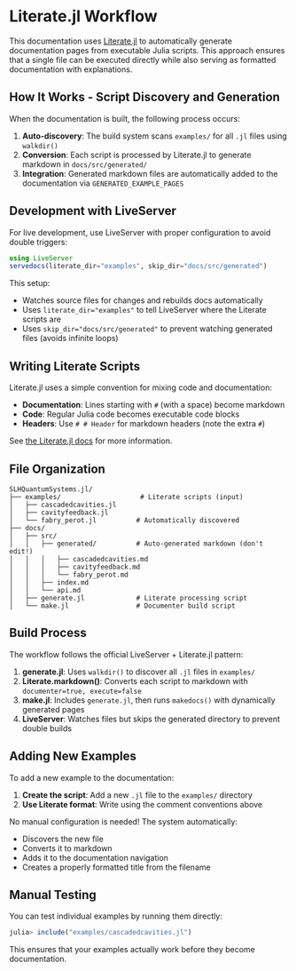 # Literate.jl Workflow

This documentation uses [Literate.jl](https://fredrikekre.github.io/Literate.jl/) to automatically generate documentation pages from executable Julia scripts. This approach ensures that a single file can be executed directly while also serving as formatted documentation with explanations.

## How It Works - Script Discovery and Generation

When the documentation is built, the following process occurs:

1. **Auto-discovery**: The build system scans `examples/` for all `.jl` files using `walkdir()`
2. **Conversion**: Each script is processed by Literate.jl to generate markdown in `docs/src/generated/`
3. **Integration**: Generated markdown files are automatically added to the documentation via `GENERATED_EXAMPLE_PAGES`

## Development with LiveServer

For live development, use LiveServer with proper configuration to avoid double triggers:

```julia
using LiveServer
servedocs(literate_dir="examples", skip_dir="docs/src/generated")
```

This setup:
- Watches source files for changes and rebuilds docs automatically
- Uses `literate_dir="examples"` to tell LiveServer where the Literate scripts are
- Uses `skip_dir="docs/src/generated"` to prevent watching generated files (avoids infinite loops)

## Writing Literate Scripts

Literate.jl uses a simple convention for mixing code and documentation:

- **Documentation**: Lines starting with `#` (with a space) become markdown
- **Code**: Regular Julia code becomes executable code blocks
- **Headers**: Use `# # Header` for markdown headers (note the extra `#`)

See [the Literate.jl docs](https://fredrikekre.github.io/Literate.jl/v2/) for more information.

## File Organization

```
SLHQuantumSystems.jl/
├── examples/                    # Literate scripts (input)
│   ├── cascadedcavities.jl     
│   ├── cavityfeedback.jl       
│   └── fabry_perot.jl          # Automatically discovered
├── docs/
│   ├── src/
│   │   ├── generated/          # Auto-generated markdown (don't edit!)
│   │   │   ├── cascadedcavities.md
│   │   │   ├── cavityfeedback.md
│   │   │   └── fabry_perot.md
│   │   ├── index.md
│   │   └── api.md
│   ├── generate.jl             # Literate processing script
│   └── make.jl                 # Documenter build script
```

## Build Process

The workflow follows the official LiveServer + Literate.jl pattern:

1. **generate.jl**: Uses `walkdir()` to discover all `.jl` files in `examples/`
2. **Literate.markdown()**: Converts each script to markdown with `documenter=true, execute=false`
3. **make.jl**: Includes `generate.jl`, then runs `makedocs()` with dynamically generated pages
4. **LiveServer**: Watches files but skips the generated directory to prevent double builds

## Adding New Examples

To add a new example to the documentation:

1. **Create the script**: Add a new `.jl` file to the `examples/` directory
2. **Use Literate format**: Write using the comment conventions above

No manual configuration is needed! The system automatically:
- Discovers the new file
- Converts it to markdown
- Adds it to the documentation navigation
- Creates a properly formatted title from the filename

## Manual Testing

You can test individual examples by running them directly:

```julia
julia> include("examples/cascadedcavities.jl")
```

This ensures that your examples actually work before they become documentation.

